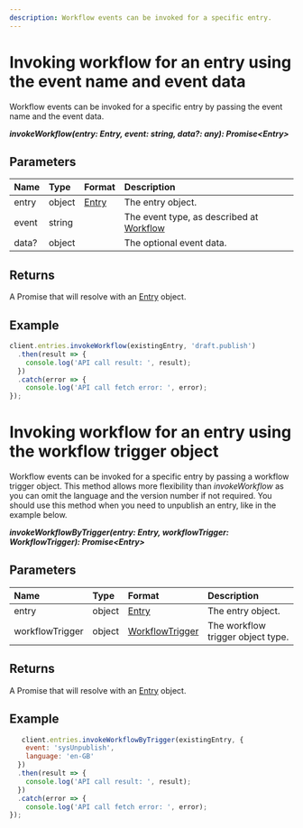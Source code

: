 ```yaml
---
description: Workflow events can be invoked for a specific entry.
---
```

# Invoking workflow for an entry using the event name and event data

Workflow events can be invoked for a specific entry by passing the event name and the event data.

 ***invokeWorkflow(entry: Entry, event: string, data?: any): Promise&lt;Entry&gt;***

## Parameters

| Name | Type | Format | Description |
|:-|:-|:-|:-|
| entry | object | [Entry](/model/entry.md) | The entry object. |
| event | string | | The event type, as described at [Workflow](/key-concepts/workflow.md) |
| data? | object | | The optional event data. |

## Returns
A Promise that will resolve with an [Entry](/model/entry.md) object.

## Example

```js
client.entries.invokeWorkflow(existingEntry, 'draft.publish')
  .then(result => {      
    console.log('API call result: ', result);              
  })
  .catch(error => {
    console.log('API call fetch error: ', error);      
});
```

# Invoking workflow for an entry using the workflow trigger object

Workflow events can be invoked for a specific entry by passing a workflow trigger object. This method allows more flexibility than *invokeWorkflow* as you can omit the language and the version number if not required. You should use this method when you need to unpublish an entry, like in the example below.

 ***invokeWorkflowByTrigger(entry: Entry, workflowTrigger: WorkflowTrigger): Promise&lt;Entry&gt;***

## Parameters

| Name | Type | Format | Description |
|:-|:-|:-|:-|
| entry | object | [Entry](/model/entry.md) | The entry object. |
| workflowTrigger | object | [WorkflowTrigger](/model/workflow-trigger.md) | The workflow trigger object type. |

## Returns
A Promise that will resolve with an [Entry](/model/entry.md) object.

## Example

```js
   client.entries.invokeWorkflowByTrigger(existingEntry, {
    event: 'sysUnpublish',
    language: 'en-GB'
  })
  .then(result => {      
    console.log('API call result: ', result);              
  })
  .catch(error => {
    console.log('API call fetch error: ', error);      
});
```